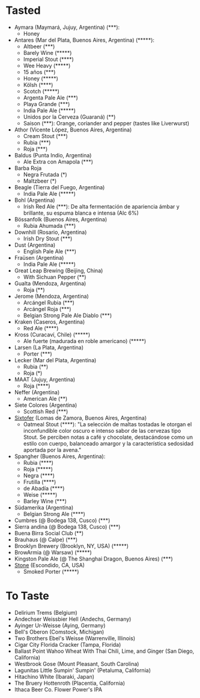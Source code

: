 # Tasted

- Aymara (Maymará, Jujuy, Argentina) (***):
    - Honey
- Antares (Mar del Plata, Buenos Aires, Argentina)  (*****):
    - Altbeer (***)
    - Barely Wine (*****)
    - Imperial Stout (****)
    - Wee Heavy (*****)
    - 15 años (***)
    - Honey (*****)
    - Kölsh (****)
    - Scotch (*****)
    - Argenta Pale Ale (***)
    - Playa Grande (***)
    - India Pale Ale (*****)
    - Unidos por la Cerveza (Guaraná) (**)
    - Saison (***): Orange, coriander and pepper (tastes like Liverwurst)
- Athor (Vicente López, Buenos Aires, Argentina)
    - Cream Stout (***)
    - Rubia (***)
    - Roja (***)
- Baldus (Punta Indio, Argentina)
    - Ale Extra con Amapola (***)
- Barba Roja
    - Negra Frutada (*)
    - Maltzbeer (*)
- Beagle (Tierra del Fuego, Argentina)
    - India Pale Ale (*****)
- Bohl (Argentina)
    - Irish Red Ale (***): De alta fermentación de apariencia ámbar y brillante, su espuma blanca e intensa (Alc 6%)
- Bössanfolk (Buenos Aires, Argentina)
    - Rubia Ahumada (***)
- Downhill (Rosario, Argentina)
    - Irish Dry Stout (***)
- Dust (Argentina)
    - English Pale Ale (***)
- Fraüsen (Argentina)
    - India Pale Ale (*****)
- Great Leap Brewing (Beijing, China)
    - With Sichuan Pepper (**)
- Gualta (Mendoza, Argentina)
    - Roja (**)
- Jerome (Mendoza, Argentina)
    - Arcángel Rubia (***)
    - Arcángel Roja (***)
    - Belgian Strong Pale Ale Diablo (***)
- Kraken (Caseros, Argentina)
    - Red Ale (****)
- Kross (Curacaví, Chile) (*****)
    - Ale fuerte (madurada en roble americano) (*****)
- Larsen (La Plata, Argentina)
    - Porter (***)
- Lecker (Mar del Plata, Argentina)
    - Rubia (**)
    - Roja (*)
- MAAT (Jujuy, Argentina)
    - Roja (****)
- Neffer (Argentina)
    - American Ale (**)
- Siete Colores (Argentina)
    - Scottish Red (***)
- [Sixtofer](http://www.sixtofer.com.ar) (Lomas de Zamora, Buenos Aires, Argentina)
    - Oatmeal Stout (****): "La selección de maltas tostadas le otorgan el inconfundible color oscuro e intenso sabor de las cervezas tipo Stout. Se perciben notas a café y chocolate, destacándose como un estilo con cuerpo, balanceado amargor y la característica sedosidad aportada por la avena."
- Spangher (Buenos Aires, Argentina):
    - Rubia (****)
    - Roja (*****)
    - Negra (****)
    - Frutilla (****)
    - de Abadía (****)
    - Weise (*****)
    - Barley Wine (***)
- Südamerika (Argentina)
    - Belgian Strong Ale (****)
- Cumbres (@ Bodega 138, Cusco) (***)
- Sierra andina (@ Bodega 138, Cusco) (***)
- Buena Birra Social Club (**)
- Brauhaus (@ Calpe) (***)
- Brooklyn Brewery (Brooklyn, NY, USA) (*****)
- BrowArmia (@ Warsaw) (*****)
- Kingston Pale Ale (@ The Shanghai Dragon, Buenos Aires) (***)
- [Stone](http://www.stonebrewing.com) (Escondido, CA, USA)
    - Smoked Porter (*****)

# To Taste

- Delirium Trems (Belgium)
- Andechser Weissbier Hell (Andechs, Germany)
- Ayinger Ur-Weisse (Aying, Germany)
- Bell's Oberon (Comstock, Michigan)
- Two Brothers Ebel's Weisse (Warrenville, Illinois)
- Cigar City Florida Cracker (Tampa, Florida)
- Ballast Point Wahoo Wheat With Thai Chili, Lime, and Ginger (San Diego, California)
- Westbrook Gose (Mount Pleasant, South Carolina)
- Lagunitas Little Sumpin' Sumpin' (Petaluma, California)
- Hitachino White (Ibaraki, Japan)
- The Bruery Hottenroth (Placentia, California)
- Ithaca Beer Co. Flower Power's IPA